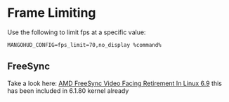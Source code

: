 # Frame Limiting

Use the following to limit fps at a specific value:

```
MANGOHUD_CONFIG=fps_limit=70,no_display %command%
```

## FreeSync
Take a look here: [AMD FreeSync Video Facing Retirement In Linux 6.9](https://www.phoronix.com/news/AMD-FreeSync-Video-RIP) this has been included in 6.1.80 kernel already